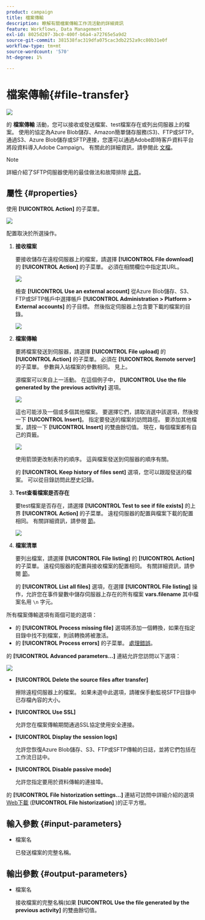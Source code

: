 ```yaml
---
product: campaign
title: 檔案傳輸
description: 瞭解有關檔案傳輸工作流活動的詳細資訊
feature: Workflows, Data Management
exl-id: 8025d207-3bc0-400f-b6a4-a72765e5a9d2
source-git-commit: 381538fac319dfa075cac3db2252a9cc80b31e0f
workflow-type: tm+mt
source-wordcount: '570'
ht-degree: 1%

---
```


# 檔案傳輸{#file-transfer}

![](../../assets/v7-only.svg)

的 **檔案傳輸** 活動，您可以接收或發送檔案、test檔案存在或列出伺服器上的檔案。 使用的協定為Azure Blob儲存、Amazon簡單儲存服務(S3)、FTP或SFTP。
通過S3、Azure Blob儲存或SFTP連接，您還可以通過Adobe即時客戶資料平台將段資料導入Adobe Campaign。 有關此的詳細資訊，請參閱此 [文檔](https://experienceleague.adobe.com/docs/experience-platform/destinations/catalog/email-marketing/adobe-campaign.html)。

>[!NOTE]
>
>詳細介紹了SFTP伺服器使用的最佳做法和故障排除 [此頁](../../platform/using/sftp-server-usage.md)。

## 屬性 {#properties}

使用 **[!UICONTROL Action]** 的子菜單。

![](assets/file_transfert_action.png)

配置取決於所選操作。

1. **接收檔案**

   要接收儲存在遠程伺服器上的檔案，請選擇 **[!UICONTROL File download]** 的 **[!UICONTROL Action]** 的子菜單。 必須在相關欄位中指定其URL。

   ![](assets/file_transfert_edit.png)

   檢查 **[!UICONTROL Use an external account]** 從Azure Blob儲存、S3、FTP或SFTP帳戶中選擇帳戶 **[!UICONTROL Administration > Platform > External accounts]** 的子目標。 然後指定伺服器上包含要下載的檔案的目錄。

   ![](assets/file_transfert_edit_external.png)

1. **檔案傳輸**

   要將檔案發送到伺服器，請選擇 **[!UICONTROL File upload]** 的 **[!UICONTROL Action]** 的子菜單。 必須在 **[!UICONTROL Remote server]** 的子菜單。 參數與入站檔案的參數相同。 見上。

   源檔案可以來自上一活動。 在這個例子中， **[!UICONTROL Use the file generated by the previous activity]** 選項。

   ![](assets/file_transfert_edit_send.png)

   這也可能涉及一個或多個其他檔案。 要選擇它們，請取消選中該選項，然後按一下 **[!UICONTROL Insert]**。 指定要發送的檔案的訪問路徑。 要添加其他檔案，請按一下 **[!UICONTROL Insert]** 的雙曲餘切值。 現在，每個檔案都有自己的頁籤。

   ![](assets/file_transfert_source.png)

   使用箭頭更改制表符的順序。 這與檔案發送到伺服器的順序有關。

   的 **[!UICONTROL Keep history of files sent]** 選項，您可以跟蹤發送的檔案。 可以從目錄訪問此歷史記錄。

1. **Test查看檔案是否存在**

   要test檔案是否存在，請選擇 **[!UICONTROL Test to see if file exists]** 的上界 **[!UICONTROL Action]** 的子菜單。 遠程伺服器的配置與檔案下載的配置相同。 有關詳細資訊，請參閱 [節](#properties)。

   ![](assets/file_transfert_edit_test.png)

1. **檔案清單**

   要列出檔案，請選擇 **[!UICONTROL File listing]** 的 **[!UICONTROL Action]** 的子菜單。 遠程伺服器的配置與接收檔案的配置相同。 有關詳細資訊，請參閱 [節](#properties)。

   的 **[!UICONTROL List all files]** 選項，在選擇 **[!UICONTROL File listing]** 操作，允許您在事件變數中儲存伺服器上存在的所有檔案 **vars.filename** 其中檔案名用 `\n` 字元。

所有檔案傳輸選項有兩個可能的選項：

* 的 **[!UICONTROL Process missing file]** 選項將添加一個轉換，如果在指定目錄中找不到檔案，則該轉換將被激活。
* 的 **[!UICONTROL Process errors]** 的子菜單。 [處理錯誤](monitoring-workflow-execution.md#processing-errors)。

的 **[!UICONTROL Advanced parameters...]** 連結允許您訪問以下選項：

![](assets/file_transfert_advanced.png)

* **[!UICONTROL Delete the source files after transfer]**

   擦除遠程伺服器上的檔案。 如果未選中此選項，請確保手動監視SFTP目錄中已存檔內容的大小。

* **[!UICONTROL Use SSL]**

   允許您在檔案傳輸期間通過SSL協定使用安全連接。

* **[!UICONTROL Display the session logs]**

   允許您恢復Azure Blob儲存、S3、FTP或SFTP傳輸的日誌，並將它們包括在工作流日誌中。

* **[!UICONTROL Disable passive mode]**

   允許您指定要用於資料傳輸的連接埠。

的 **[!UICONTROL File historization settings...]** 連結可訪問中詳細介紹的選項 [Web下載](web-download.md) (**[!UICONTROL File historization]** )的正平方根。

## 輸入參數 {#input-parameters}

* 檔案名

   已發送檔案的完整名稱。

## 輸出參數 {#output-parameters}

* 檔案名

   接收檔案的完整名稱(如果 **[!UICONTROL Use the file generated by the previous activity]** 的雙曲餘切值。
